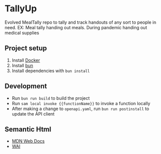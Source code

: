 # TallyUp

Evolved MealTally repo to tally and track handouts of any sort to people in need. EX: Meal tally handing out meals. During pandemic handing out medical supplies

## Project setup

1. Install [Docker](https://docs.docker.com/get-docker/)
2. Install [bun](https://bun.sh/docs/installation)
3. Install dependencies with `bun install`

## Development

- Run `bun run build` to build the project
- Run `sam local invoke {{functionName}}` to invoke a function locally
- After making a change to `openapi.yaml`, run `bun run postinstall` to update the API client

## Semantic Html

- [MDN Web Docs](https://developer.mozilla.org/en-US/docs/Learn_web_development/Core/Accessibility/HTML)
- [WAI](https://www.w3.org/WAI/standards-guidelines/aria/)
